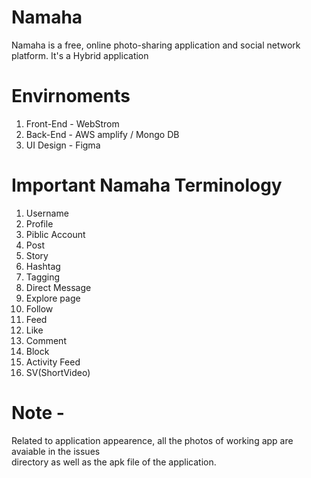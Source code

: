 # Namaha
  Namaha is a free, online photo-sharing application and social network platform. It's a Hybrid application

# Envirnoments
1. Front-End - WebStrom
2. Back-End - AWS amplify / Mongo DB
3. UI Design - Figma

# Important Namaha Terminology
1. Username
2. Profile
3. Piblic Account
4. Post
5. Story
6. Hashtag
7. Tagging
8. Direct Message
9. Explore page
10. Follow
11. Feed
12. Like
13. Comment
14. Block
15. Activity Feed
16. SV(ShortVideo)

# Note - 
  Related to application appearence, all the photos of working app are avaiable in the issues     
  directory as well as the apk file of the application.


